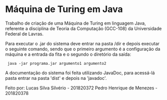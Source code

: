 # Máquina de Turing em Java
Trabalho de criação de uma Máquina de Turing em linguagem Java, referente a disciplina de Teoria da Computação (GCC-108) da Universidade Federal de Lavras. 

Para executar o .jar do sistema deve entrar na pasta /dir e depois executar o seguinte comando, sendo que o primeiro argumento é a configuração da máquina e a entrada da fita e o segundo o diretório da saída:

<code> java -jar programa.jar argumento1 argumento2 </code>

A documentação do sistema foi feita utilizando JavaDoc, para acessá-lá pasta entrar na pasta 'dist' e depois na 'javadoc'.

Feito por: Lucas Silva Silvério - 201820372
           Pedro Henrique de Menezes - 201820378
